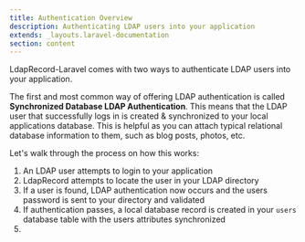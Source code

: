 ```yaml
---
title: Authentication Overview
description: Authenticating LDAP users into your application
extends: _layouts.laravel-documentation
section: content
---
```


LdapRecord-Laravel comes with two ways to authenticate LDAP users into your application.

The first and most common way of offering LDAP authentication is called **Synchronized Database LDAP Authentication**.
This means that the LDAP user that successfully logs in is created & synchronized to your local applications database.
This is helpful as you can attach typical relational database information to them, such as blog posts, photos, etc.

Let's walk through the process on how this works:

1. An LDAP user attempts to login to your application
2. LdapRecord attempts to locate the user in your LDAP directory
3. If a user is found, LDAP authentication now occurs and the users password is sent to your directory and validated
4. If authentication passes, a local database record is created in your `users` database table with the users attributes synchronized
5. 
